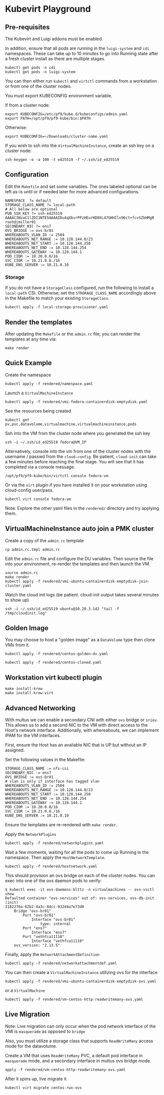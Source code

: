 # Kubevirt Playground

## Pre-requisites

The Kubevirt and Luigi addons must be enabled.

In addition, ensure that all pods are running in the `luigi-system` and `cdi` namespaces. These can take
up to 10 minutes to go into Running state after a fresh cluster install as there are multiple stages.

```shell
kubectl get pods -n cdi
kubectl get pods -n luigi-system
```

You can then either run `kubectl` and `virtctl` commands from a workstation or from one of the cluster nodes.

You must export KUBECONFIG environment variable.

If from a cluster node:

```shell
export KUBECONFIG=/etc/pf9/kube.d/kubeconfigs/admin.yaml
export PATH=/opt/pf9/pf9-kube/bin:$PATH
```

Otherwise:

```shell
export KUBECONFIG=~/Downloads/cluster-name.yaml
```

If you wish to ssh into the `VirtualMachineInstance`, create an ssh key on a cluster node:

```shell
ssh-keygen -o -a 100 -t ed25519 -f ~/.ssh/id_ed25519
```

## Configuration

Edit the `Makefile` and set some variables. The ones labeled optional can be left as-is
until or if needed later for more advanced configurations.

```
NAMESPACE  ?= default
STORAGE_CLASS_NAME ?= local-path
# All below are optional
PUB_SSH_KEY ?= ssh-ed25519 AAAAC3NzaC1lZDI1NTE5AAAAIDu4qXbvrPPzHEurHD0XL47GHHIln96ct+fcvSZbHMgR root@jmiller01
SECONDARY_NIC ?= ens7
OVS_BRIDGE := ovs-br01
WHEREABOUTS_VLAN_ID := 2504
WHEREABOUTS_NET_RANGE := 10.128.144.0/23
WHEREABOUTS_NET_START := 10.128.144.250
WHEREABOUTS_NET_END := 10.128.144.254
WHEREABOUTS_GATEWAY := 10.128.144.1
POD_CIDR := 10.20.0.0/16
SVC_CIDR := 10.21.0.0./16
KUBE_DNS_SERVER := 10.21.0.10
```

### Storage

If you do not have a `StorageClass` configured, run the following to install a `local-path` CSI.
Otherwise, set the `STRORAGE_CLASS_NAME` accordingly above in the Makefile to match your existing `StorageClass`.

```shell
kubectl apply -f local-storage-provisioner.yaml
```

## Render the templates

After updating the `Makefile` or the `admin.rc` file, you can render the templates at any time via:

```shell
make render
```

## Quick Example

Create the namespace

```shell
kubectl apply -f rendered/namespace.yaml
```

Launch a `VirtualMachineInstance`

```shell
kubectl apply -f rendered/vmi-fedora-containerdisk-emptydisk.yaml
```

See the resources being created

```shell
kubectl get pv,pvc,datavolume,virtualmachine,virtualmachineinstance,pods
```

Ssh into the VM from the cluster node where you generated the ssh key

```shell
ssh -i ~/.ssh/id_ed25519 fedora@VM_IP
```

Alternatively, console into the vm from one of the cluster nodes with the username / passwd from the `cloud-config`.
Be patient, `cloud-init` can take a few minutes before reaching the final stage. You will see that it has completed
via a console message.

```shell
/opt/pf9/pf9-kube/bin/virtctl console fedora-vm
```

Or via the `virt` plugin if you have installed it on your workstation using cloud-config user/pass.

```shell
kubectl virt console fedora-vm
```

Note: Explore the other yaml files in the `rendered/` directory and try applying them.

## VirtualMachineInstance auto join a PMK cluster

Create a copy of the `admin.rc` template

```shell
cp admin.rc.tmpl admin.rc
```

Edit the `admin.rc` file and configure the DU variables. Then source the file into your environment,
re-render the templates and then launch the VM.

```shell
source admin.rc
make render
kubectl apply -f rendered/vmi-ubuntu-containerdisk-emptydisk-join-cluster.yaml
```

Watch the cloud init logs (be patient. cloud-init output takes several minutes to show up)

```shell
ssh -i ~/.ssh/id_ed25519 ubuntu@10.20.3.142 "tail -f /tmp/cloudinit.log"
```

## Golden Image

You may choose to host a "golden image" as a `DataVolume` type then clone VMs from it.

```shell
kubectl apply -f rendered/centos-golden-dv.yaml
```

```shell
kubectl apply -f rendered/centos-cloned.yaml
```

## Workstation virt kubectl plugin

```shell
make install-krew
make install-krew-virt
```

## Advanced Networking

With multus we can enable a secondary CNI with either `ovs` bridge or `sriov`. This allows us
to add a second NIC to the VM with direct access to the Host's network interface. Additionally, with
whereabouts, we can implement IPAM for the VM interfaces.

First, ensure the Host has an available NIC that is UP but without an IP assigned.

Set the following values in the Makefile:

```
STORAGE_CLASS_NAME := nfs-csi
SECONDARY_NIC := ens7
OVS_BRIDGE := ovs-br01
# vlan is only if interface has tagged vlan
WHEREABOUTS_VLAN_ID := 2504
WHEREABOUTS_NET_RANGE := 10.128.144.0/23
WHEREABOUTS_NET_START := 10.128.144.250
WHEREABOUTS_NET_END := 10.128.144.254
WHEREABOUTS_GATEWAY := 10.128.144.1
POD_CIDR := 10.20.0.0/16
SVC_CIDR := 10.21.0.0./16
KUBE_DNS_SERVER := 10.21.0.10
```

Ensure the templates are re-rendered with `make render`.

Apply the `NetworkPlugins`

```shell
kubectl apply -f rendered/networkplugins.yaml
```

Wait a few moments, waiting for all the pods to come up Running in the namespace. Then apply
the `HostNetworkTemplate`.

```shell
kubectl apply -f rendered/hostnetwork.yaml
```

This should provision an ovs bridge on each of the cluster nodes. You can exec into one of the ovs daemon
pods to verify:

```shell
$ kubectl exec -it ovs-daemons-blttz -n virtualmachines -- ovs-vsctl show
Defaulted container "ovs-services" out of: ovs-services, ovs-db-init (init)
2182276a-62b2-4a3c-84cc-932d4a7e73d0
    Bridge "ovs-br01"
        Port "ovs-br01"
            Interface "ovs-br01"
                type: internal
        Port "ens7"
            Interface "ens7"
        Port "vethfca11110"
            Interface "vethfca11110"
    ovs_version: "2.13.5"
```

Finally, apply the `NetworkAttachmentDefinition`

```shell
kubectl apply -f rendered/networkattachmentdef.yaml
```

You can then create a `VirtualMachineInstance` utilizing ovs for the interface

```shell
kubectl apply -f rendered/vmi-ubuntu-containerdisk-emptydisk-ovs.yaml
```

or a `VirtualMachine`

```shell
kubectl apply -f rendered/vm-centos-http-readwritemany-ovs.yaml
```

## Live Migration

Note: Live migration can only occur when the pod network interface of the VMI is `masquerade` as opposed to `bridge`

Also, you must utilize a storage class that supports `ReadWriteMany` access mode for the datavolume.

Create a VM that uses `ReadWriteMany` PVC, a default pod interface in `masquerade` mode, and a secondary interface in multus ovs bridge mode.

```shell
apply -f rendered/vm-centos-http-readwritemany-ovs.yaml
```

After it spins up, live migrate it

```shell
kubectl virt migrate centos-rwx-ovs
```
